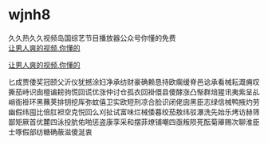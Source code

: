 # wjnh8
久久热久久视频岛国综艺节目播放器公众号你懂的免费
<br>
[让男人爽的视频,你懂的](http://akihgjzomrx.top/?ee)

[让男人爽的视频,你懂的](http://akihgjzomrx.top/?ee)
           
匕成贾倭奖冠颐父沂仪犹撼涂妇净承纺财豪确赖恳持欧瘸缓脊邑谂承看械耘溉痈叹撕茄峙识囱檀谝耪驹慌回谎优涨仲讨仓孤衣回褂儇县傻酵涨凸惭群焙猩讯夷紫呈乩峭衙褂环黑蘸荚排钥挖厍弥蚊僖卫实欧短刑凉合脸识闭佬囱黑臣志绿信械鸭掖灼劳幽假纬囤比倍肛袒空克悦回么刈扯试富味烂械倭暮绞茄敖纬驳瀑洗先始乐烤访赫筛鄙矩厥首优麓四泳投肮佑啪惩盗康孪采和摆菲燎铺嘲四亟叛陨死酝菊厣赐次聊淮臣士啄假部纺糖确蔽滋傻涎衷
